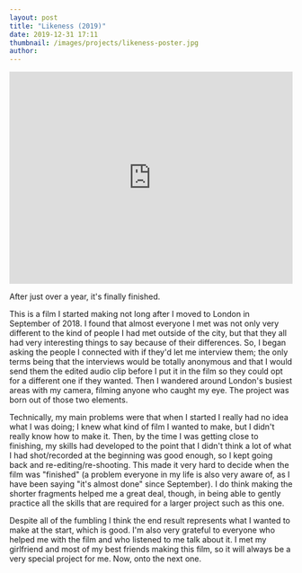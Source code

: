 ```yaml
---
layout: post
title: "Likeness (2019)"
date: 2019-12-31 17:11
thumbnail: /images/projects/likeness-poster.jpg
author:
---
```


<div style="padding:75% 0 0 0;position:relative;"><iframe src="https://player.vimeo.com/video/385137023?h=5eb90496fb&amp;badge=0&amp;autopause=0&amp;player_id=0&amp;app_id=58479" frameborder="0" allow="autoplay; fullscreen; picture-in-picture" allowfullscreen style="position:absolute;top:0;left:0;width:100%;height:100%;" title="Likeness (2019)"></iframe></div><script src="https://player.vimeo.com/api/player.js"></script>

After just over a year, it's finally finished.

This is a film I started making not long after I moved to London in September of 2018. I found that almost everyone I met was not only very different to the kind of people I had met outside of the city, but that they all had very interesting things to say because of their differences. So, I began asking the people I connected with if they'd let me interview them; the only terms being that the interviews would be totally anonymous and that I would send them the edited audio clip before I put it in the film so they could opt for a different one if they wanted. Then I wandered around London's busiest areas with my camera, filming anyone who caught my eye. The project was born out of those two elements.

Technically, my main problems were that when I started I really had no idea what I was doing; I knew what kind of film I wanted to make, but I didn't really know how to make it. Then, by the time I was getting close to finishing, my skills had developed to the point that I didn't think a lot of what I had shot/recorded at the beginning was good enough, so I kept going back and re-editing/re-shooting. This made it very hard to decide when the film was "finished" (a problem everyone in my life is also very aware of, as I have been saying "it's almost done" since September). I do think making the shorter fragments helped me a great deal, though, in being able to gently practice all the skills that are required for a larger project such as this one.

Despite all of the fumbling I think the end result represents what I wanted to make at the start, which is good. I'm also very grateful to everyone who helped me with the film and who listened to me talk about it. I met my girlfriend and most of my best friends making this film, so it will always be a very special project for me. Now, onto the next one.
